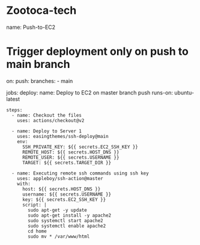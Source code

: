 # Zootoca-tech
name: Push-to-EC2

# Trigger deployment only on push to main branch
on:
  push:
    branches:
      - main

jobs:
  deploy:
    name: Deploy to EC2 on master branch push
    runs-on: ubuntu-latest

    steps:
      - name: Checkout the files
        uses: actions/checkout@v2

      - name: Deploy to Server 1
        uses: easingthemes/ssh-deploy@main
        env:
          SSH_PRIVATE_KEY: ${{ secrets.EC2_SSH_KEY }}
          REMOTE_HOST: ${{ secrets.HOST_DNS }}
          REMOTE_USER: ${{ secrets.USERNAME }}
          TARGET: ${{ secrets.TARGET_DIR }}

      - name: Executing remote ssh commands using ssh key
        uses: appleboy/ssh-action@master
        with:
          host: ${{ secrets.HOST_DNS }}
          username: ${{ secrets.USERNAME }}
          key: ${{ secrets.EC2_SSH_KEY }}
          script: |
            sudo apt-get -y update
            sudo apt-get install -y apache2
            sudo systemctl start apache2
            sudo systemctl enable apache2
            cd home
            sudo mv * /var/www/html

